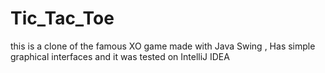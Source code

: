 # Tic_Tac_Toe

this is a clone of the famous XO game made with Java Swing , Has simple graphical interfaces and it was tested on IntelliJ IDEA
